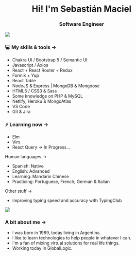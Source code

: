 <h1 align="center"> Hi! I'm Sebastián Maciel </h1>
<h3 align="center"> Software Engineer </h3>

<img src="https://yata-apix-a9caea66-ad78-425f-aa08-e292558ebb65.lss.locawebcorp.com.br/b7c7dbff38ae4f419c94ce8d2254b9d9.png">

### 💻 My skills & tools ->


- Chakra UI / Bootstrap 5 / Semantic UI
- Javascript / Axios 
- React + React Router + Redux
- Formik + Yup
- React Table
- NodeJS & Express | MongoDB & Mongoose
- HTML5 / CSS3 & Sass
- Some knowledge on PHP & MySQL
- Netlify, Heroku & MongoAtlas
- VS Code
- Git & Jira

### ⚡ Learning now ->

- Elm
- Vim
- React Query -> In Progress...

Human languages ->

- Spanish: Native
- English: Advanced
- Learning: Mandarin Chinese
- Practicing: Portuguese, French, German & Italian

Other stuff ->

- Improving typing speed and accuracy with TypingClub

<img src="https://yata-apix-a9caea66-ad78-425f-aa08-e292558ebb65.lss.locawebcorp.com.br/b7c7dbff38ae4f419c94ce8d2254b9d9.png">

### A bit about me ->

- I was born in 1989, today living in Argentina.
- I like to learn technologies to help people in whatever I can.
- I'm a fan of mixing virtual solutions for real life things.
- Working today in GlobalLogic.

